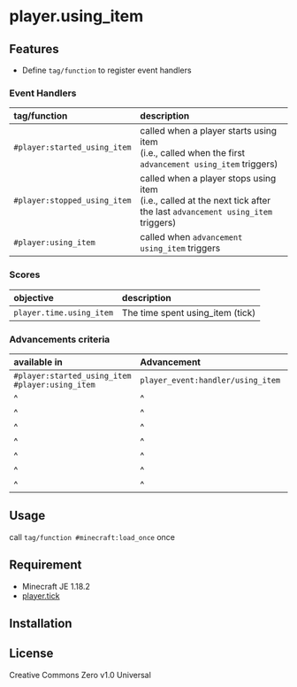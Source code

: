 player.using_item
==

## Features

- Define `tag/function` to register event handlers

### Event Handlers

|tag/function|description|
|:--|:--|
|`#player:started_using_item`|called when a player starts using item<br>(i.e., called when the first `advancement using_item` triggers)|
|`#player:stopped_using_item`|called when a player stops using item<br>(i.e., called at the next tick after the last `advancement using_item` triggers)|
|`#player:using_item`|called when `advancement using_item` triggers|

### Scores

|objective|description|
|:--|:--|
|`player.time.using_item`|The time spent using_item (tick)|

### Advancements criteria

|available in|Advancement|criteria|
|:--|:--|:--|
|`#player:started_using_item`<br>`#player:using_item`|`player_event:handler/using_item`|bow|
|^|^|crossbow|
|^|^|ender_eye|
|^|^|shield|
|^|^|spyglass|
|^|^|trident|
|^|^|consumables_always|
|^|^|consumables_if_hungry|

## Usage

call `tag/function #minecraft:load_once` once

## Requirement

- Minecraft JE 1.18.2
- [player.tick](https://github.com/a-happin/player.tick)

## Installation

## License
Creative Commons Zero v1.0 Universal
